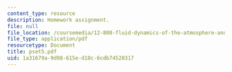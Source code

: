 ```yaml
---
content_type: resource
description: Homework assignment.
file: null
file_location: /coursemedia/12-800-fluid-dynamics-of-the-atmosphere-and-ocean-fall-2004/1a31679a9d98615ed18c6cdb74520317_pset5.pdf
file_type: application/pdf
resourcetype: Document
title: pset5.pdf
uid: 1a31679a-9d98-615e-d18c-6cdb74520317
---
```

